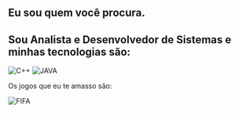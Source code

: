 ## Eu sou quem você procura. 
## Sou Analista e Desenvolvedor de Sistemas e minhas tecnologias são:

![C++](https://img.shields.io/badge/C%2B%2B-00599C?style=for-the-badge&logo=c%2B%2B&logoColor=white)
![JAVA](https://img.shields.io/badge/Java-ED8B00?style=for-the-badge&logo=openjdk&logoColor=white)

Os jogos que eu te amasso são:

![FIFA](https://img.shields.io/badge/FIFA-B7312F?style=for-the-badge&logo=fifa&logoColor=white)
